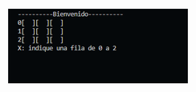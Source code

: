 <center>

![Preview](https://github.com/Jonatndm/JuegoXyO/blob/master/Screenshot%202023-11-12%20155829.png)

</center>
